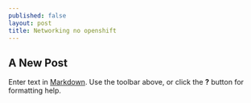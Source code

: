 ```yaml
---
published: false
layout: post
title: Networking no openshift
---
```

## A New Post

Enter text in [Markdown](http://daringfireball.net/projects/markdown/). Use the toolbar above, or click the **?** button for formatting help.
